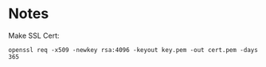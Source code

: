 # Notes

Make SSL Cert:

`openssl req -x509 -newkey rsa:4096 -keyout key.pem -out cert.pem -days 365`
